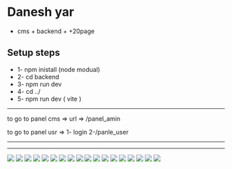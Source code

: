 # Danesh yar 
+ cms + backend + +20page

## Setup steps 
<ul>
  <li>1- npm inistall  (node modual)</li>
  <li>2- cd backend</li>
  <li>3- npm run dev</li>
  <li>4- cd ../ </li>
  <li>5- npm run dev  ( vite ) </li>
</ul>

---
 to go to panel cms => url => /panel_amin
 
to go to panel usr => 1- login 2-/panle_user 

---

---

<img src='https://github.com/abolfazl-khalaj/page-learning_danesh-yar/blob/main/screenshotPages/jpeg-optimizer_Screenshot%20(40).png'>
<img src='https://github.com/abolfazl-khalaj/page-learning_danesh-yar/blob/main/screenshotPages/jpeg-optimizer_Screenshot%20(50).png'>
<img src='https://github.com/abolfazl-khalaj/page-learning_danesh-yar/blob/main/screenshotPages/jpeg-optimizer_Screenshot%20(41).png'>
<img src='https://github.com/abolfazl-khalaj/page-learning_danesh-yar/blob/main/screenshotPages/jpeg-optimizer_Screenshot%20(52).png'>
<img src='https://github.com/abolfazl-khalaj/page-learning_danesh-yar/blob/main/screenshotPages/jpeg-optimizer_Screenshot%20(46).png'>
<img src='https://github.com/abolfazl-khalaj/page-learning_danesh-yar/blob/main/screenshotPages/jpeg-optimizer_Screenshot%20(51).png'>
<img src='https://github.com/abolfazl-khalaj/page-learning_danesh-yar/blob/main/screenshotPages/jpeg-optimizer_Screenshot%20(48).png'>
<img src='https://github.com/abolfazl-khalaj/page-learning_danesh-yar/blob/main/screenshotPages/jpeg-optimizer_Screenshot%20(42).png'>
<img src='https://github.com/abolfazl-khalaj/page-learning_danesh-yar/blob/main/screenshotPages/jpeg-optimizer_Screenshot%20(57).png'>
<img src='https://github.com/abolfazl-khalaj/page-learning_danesh-yar/blob/main/screenshotPages/jpeg-optimizer_Screenshot%20(45).png'>
<img src='https://github.com/abolfazl-khalaj/page-learning_danesh-yar/blob/main/screenshotPages/jpeg-optimizer_Screenshot%20(56).png'>
<img src='https://github.com/abolfazl-khalaj/page-learning_danesh-yar/blob/main/screenshotPages/jpeg-optimizer_Screenshot%20(47).png'>
<img src='https://github.com/abolfazl-khalaj/page-learning_danesh-yar/blob/main/screenshotPages/jpeg-optimizer_Screenshot%20(49).png'>
<img src='https://github.com/abolfazl-khalaj/page-learning_danesh-yar/blob/main/screenshotPages/jpeg-optimizer_Screenshot%20(53).png'>
<img src='https://github.com/abolfazl-khalaj/page-learning_danesh-yar/blob/main/screenshotPages/jpeg-optimizer_Screenshot%20(44).png'>
<img src='https://github.com/abolfazl-khalaj/page-learning_danesh-yar/blob/main/screenshotPages/jpeg-optimizer_Screenshot%20(54).png'>
<img src='https://github.com/abolfazl-khalaj/page-learning_danesh-yar/blob/main/screenshotPages/jpeg-optimizer_Screenshot%20(55).png'>
<img src='https://github.com/abolfazl-khalaj/page-learning_danesh-yar/blob/main/screenshotPages/jpeg-optimizer_Screenshot%20(43).png'>











